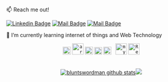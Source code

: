 :mailbox: Reach me out!

[![Linkedin Badge](https://img.shields.io/badge/-bedy-0e76a8?style=flat&labelColor=0e76a8&logo=linkedin&logoColor=white)](https://www.linkedin.com/in/bedy-b-wijaya/)
[![Mail Badge](https://img.shields.io/badge/-@_brln.by-e84393?style=flat&labelColor=e84393&logo=instagram&logoColor=white)](https://www.instagram.com/_brln.by/)
[![Mail Badge](https://img.shields.io/badge/-bedybriliantwijaya-c0392b?style=flat&labelColor=c0392b&logo=gmail&logoColor=white)](mailto:2019110015@students.uigm.ac.id)

🌱 I’m currently learning internet of things and Web Technology


<div align="center">
  <code><img alt="cpp" title="cpp" width="21px" src="https://upload.wikimedia.org/wikipedia/commons/1/18/ISO_C%2B%2B_Logo.svg"/></code>
  <code><img alt="arduino" title="arduino" width="30px" src="https://upload.wikimedia.org/wikipedia/commons/8/87/Arduino_Logo.svg"/></code>
  <code><img alt="JavaScript" title="JavaScript" width="21px" src="https://upload.wikimedia.org/wikipedia/commons/9/99/Unofficial_JavaScript_logo_2.svg"/></code>
  <code><img alt="Express" title="Express" width="20px" src="https://expressjs.com/images/favicon.png"/></code>
  <code><img alt="NodeJS" title="NodeJS" width="21px" src="https://seeklogo.com/images/N/nodejs-logo-FBE122E377-seeklogo.com.png"/></code>
  <code> <img alt="mySQL" title="mySQL" width="30px" src="https://seeklogo.com/images/M/MySQL-logo-F6FF285A58-seeklogo.com.png"/></code>
  <code><img alt="ReactJS" title="ReactJS" width="30px" src="https://seeklogo.com/images/R/react-logo-7B3CE81517-seeklogo.com.png"/></code>
</div>
<br><br>
<div align="center">
  <a href="https://github.com/bluntswordman"><img src="https://github-readme-stats.vercel.app/api?username=bluntswordman&show_icons=true&include_all_commits=true&theme=buefy&hide_border=true" alt="bluntswordman github stats" /></a><a href="https://github.com/bluntswordman"><img src="https://github-readme-stats.vercel.app/api/top-langs/?username=bluntswordman&layout=compact&theme=buefy&hide_border=true" /></a>
</div>




